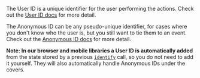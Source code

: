 The User ID is a unique identifier for the user performing the actions. Check out the [User ID docs](/docs/connections/spec/identify#user-id) for more detail.

The Anonymous ID can be any pseudo-unique identifier, for cases where you don't know who the user is, but you still want to tie them to an event. Check out the [Anonymous ID docs](/docs/connections/spec/identify#anonymous-id) for more detail.

**Note: In our browser and mobile libraries a User ID is automatically added** from the state stored by a previous [`identify`](/docs/connections/spec/identify/) call, so you do not need to add it yourself. They will also automatically handle Anonymous IDs under the covers.
